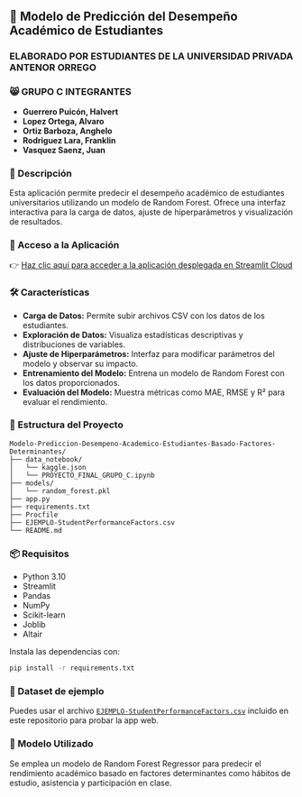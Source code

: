 ## 📘 Modelo de Predicción del Desempeño Académico de Estudiantes

### ELABORADO POR ESTUDIANTES DE LA UNIVERSIDAD PRIVADA ANTENOR ORREGO

### 😸 GRUPO C INTEGRANTES

* **Guerrero Puicón, Halvert**
* **Lopez Ortega, Alvaro**
* **Ortiz Barboza, Anghelo**
* **Rodriguez Lara, Franklin**
* **Vasquez Saenz, Juan**

### 🎯 Descripción

Esta aplicación permite predecir el desempeño académico de estudiantes universitarios utilizando un modelo de Random Forest. Ofrece una interfaz interactiva para la carga de datos, ajuste de hiperparámetros y visualización de resultados.

### 🚀 Acceso a la Aplicación

👉 [Haz clic aquí para acceder a la aplicación desplegada en Streamlit Cloud](https://grupoc-modelo-prediccion-desempeno-academico-estudiantes.streamlit.app/)

### 🛠️ Características

* **Carga de Datos:** Permite subir archivos CSV con los datos de los estudiantes.
* **Exploración de Datos:** Visualiza estadísticas descriptivas y distribuciones de variables.
* **Ajuste de Hiperparámetros:** Interfaz para modificar parámetros del modelo y observar su impacto.
* **Entrenamiento del Modelo:** Entrena un modelo de Random Forest con los datos proporcionados.
* **Evaluación del Modelo:** Muestra métricas como MAE, RMSE y R² para evaluar el rendimiento.

### 📂 Estructura del Proyecto

```
Modelo-Prediccion-Desempeno-Academico-Estudiantes-Basado-Factores-Determinantes/
├── data_notebook/
│   └── kaggle.json
│   └── PROYECTO_FINAL_GRUPO_C.ipynb
├── models/
│   └── random_forest.pkl
├── app.py
├── requirements.txt
├── Procfile
├── EJEMPLO-StudentPerformanceFactors.csv
└── README.md
```

### 📦 Requisitos

* Python 3.10
* Streamlit
* Pandas
* NumPy
* Scikit-learn
* Joblib
* Altair

Instala las dependencias con:

```bash
pip install -r requirements.txt
```

### 📂 Dataset de ejemplo

Puedes usar el archivo [`EJEMPLO-StudentPerformanceFactors.csv`](./EJEMPLO-StudentPerformanceFactors.csv) incluido en este repositorio para probar la app web.


### 🧠 Modelo Utilizado

Se emplea un modelo de Random Forest Regressor para predecir el rendimiento académico basado en factores determinantes como hábitos de estudio, asistencia y participación en clase.